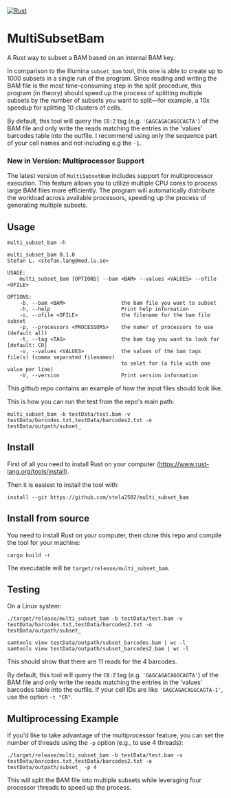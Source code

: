 [![Rust](https://github.com/stela2502/multi_subset_bam/actions/workflows/rust.yml/badge.svg)](https://github.com/stela2502/multi_subset_bam/actions/workflows/rust.yml)

# MultiSubsetBam

A Rust way to subset a BAM based on an internal BAM key.

In comparison to the Illumina `subset_bam` tool, this one is able to create up to 1000 subsets in a single run of the program. Since reading and writing the BAM file is the most time-consuming step in the split procedure, this program (in theory) should speed up the process of splitting multiple subsets by the number of subsets you want to split—for example, a 10x speedup for splitting 10 clusters of cells.

By default, this tool will query the `CB:Z` tag (e.g. `'GAGCAGACAGGCAGTA'`) of the BAM file and only write the reads matching the entries in the 'values' barcodes table into the outfile. I recommend using only the sequence part of your cell names and not including e.g the `-1`.

### New in Version: Multiprocessor Support

The latest version of `MultiSubsetBam` includes support for multiprocessor execution. This feature allows you to utilize multiple CPU cores to process large BAM files more efficiently. The program will automatically distribute the workload across available processors, speeding up the process of generating multiple subsets.

## Usage

```
multi_subset_bam -h

multi_subset_bam 0.1.0
Stefan L. <stefan.lang@med.lu.se>

USAGE:
    multi_subset_bam [OPTIONS] --bam <BAM> --values <VALUES> --ofile <OFILE>

OPTIONS:
    -b, --bam <BAM>                  the bam file you want to subset
    -h, --help                       Print help information
    -o, --ofile <OFILE>              the filename for the bam file subset
    -p, --processors <PROCESSORS>    the numer of processors to use (default all)
    -t, --tag <TAG>                  the bam tag you want to look for [default: CR]
    -v, --values <VALUES>            the values of the bam tags file(s) (comma separated filenames)
                                     to selet for (a file with one value per line)
    -V, --version                    Print version information
```

This github repo contains an example of how the input files should look like.

This is how you can run the test from the repo's main path:
```
multi_subset_bam -b testData/test.bam -v testData/barcodes.txt,testData/barcodes2.txt -o testData/outpath/subset_
```

## Install 

First of all you need to install Rust on your computer (https://www.rust-lang.org/tools/install).

Then it is easiest to install the tool with:
```
install --git https://github.com/stela2502/multi_subset_bam
```

## Install from source 

You need to install Rust on your computer, then clone this repo and compile the tool for your machine:

```
cargo build -r
```

The executable will be `target/release/multi_subset_bam`.

## Testing

On a Linux system:

```
./target/release/multi_subset_bam -b testData/test.bam -v testData/barcodes.txt,testData/barcodes2.txt -o testData/outpath/subset_

samtools view testData/outpath/subset_barcodes.bam | wc -l
samtools view testData/outpath/subset_barcodes2.bam | wc -l
```

This should show that there are 11 reads for the 4 barcodes.

By default, this tool will query the `CB:Z` tag (e.g. `'GAGCAGACAGGCAGTA'`) of the BAM file and only write the reads matching the entries in the 'values' barcodes table into the outfile. If your cell IDs are like `'GAGCAGACAGGCAGTA-1'`, use the option `-t "CR"`.

## Multiprocessing Example

If you'd like to take advantage of the multiprocessor feature, you can set the number of threads using the `-p` option (e.g., to use 4 threads):

```
./target/release/multi_subset_bam -b testData/test.bam -v testData/barcodes.txt,testData/barcodes2.txt -o testData/outpath/subset_ -p 4
```

This will split the BAM file into multiple subsets while leveraging four processor threads to speed up the process.
